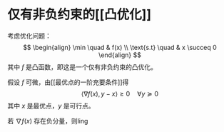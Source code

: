 # 仅有非负约束的[[凸优化]]

考虑优化问题：
$$ \begin{align}
\min \quad & f(x) \\
\text{s.t} \quad  & x \succeq 0
\end{align} $$
其中 $f$ 是凸函数，即这是一个仅有非负约束的凸优化。

假设 $f$ 可微，由[[最优点的一阶充要条件]]得
$$ \langle \nabla f(x), y-x \rangle \geq 0 \quad \forall y \succeq 0 $$
其中 $x$ 是最优点，$y$ 是可行点。

若 $\nabla f(x)$ 存在负分量，则ling